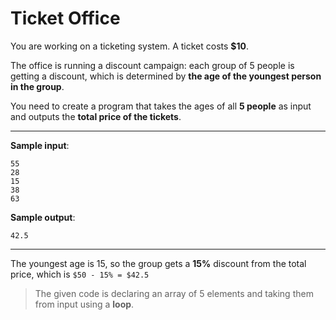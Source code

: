 # Ticket Office

You are working on a ticketing system. A ticket costs **$10**.

The office is running a discount campaign: each group of 5 people is getting a discount, which is determined by **the age of the youngest person in the group**.

You need to create a program that takes the ages of all **5 people** as input and outputs the **total price of the tickets**.

---

**Sample input**:
```
55
28
15
38
63
```

**Sample output**:
```
42.5
```

---

The youngest age is 15, so the group gets a **15%** discount from the total price, which is `$50 - 15% = $42.5`

>The given code is declaring an array of 5 elements and taking them from input using a **loop**.
